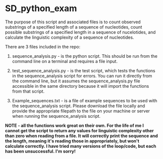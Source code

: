 # SD_python_exam

The purpose of this script and associated files is to count observed substrings of a specified length of a sequence of nucleotides, count possible substrings of a specified length in a sequence of nucelotides, and calculate the linguistic complexity of a sequence of nucleotides.  

There are 3 files included in the repo:    
      
1. sequence_analysis.py - is the python script. This should be run from the command line on a terminal and requires a file input.   

2. test_sequence_analysis.py - is the test script, which tests the functions in the sequence_analysis script for errors. You can run it directly from the command line, but it assumes the sequence_analysis.py file accessible in the same directory because it will import the functions from that script.  

3. Example_sequences.txt - is a file of example sequences to be used with the sequence_analysis script. Please download the file locally and provide the appropriate filepath to the file on your machine or server when running the sequence_analysis script.   
      
      
******NOTE - all the functions work great on their own. For the life of me I cannot get the script to return any values for linguistic complexity other than zero when reading from a file. It will correctly print the sequence and the length, meaning it's reading those in appropriately, but won't calculate correctly. I have tried many versions of the loop/code, but each has been unsuccessful. I'm sorry!******
